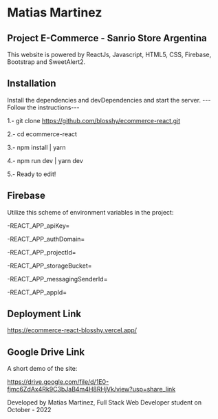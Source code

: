 # Matias Martinez 
## Project E-Commerce - Sanrio Store Argentina
This website is powered by ReactJs, Javascript, HTML5, CSS, Firebase, Bootstrap and SweetAlert2.

## Installation
Install the dependencies and devDependencies and start the server.
---Follow the instructions--- 

1.- git clone https://github.com/blosshy/ecommerce-react.git

2.- cd ecommerce-react

3.- npm install | yarn 

4.- npm run dev | yarn dev 

5.- Ready to edit!

## Firebase

Utilize this scheme of environment variables in the project:

-REACT_APP_apiKey=

-REACT_APP_authDomain=

-REACT_APP_projectId=

-REACT_APP_storageBucket=

-REACT_APP_messagingSenderId=

-REACT_APP_appId=

## Deployment Link

https://ecommerce-react-blosshy.vercel.app/

## Google Drive Link 

A short demo of the site:

https://drive.google.com/file/d/1E0-fjmc6ZdAx4Rk9C3bJaB4m4H8RHjVk/view?usp=share_link

Developed by Matias Martinez, Full Stack Web Developer student on October - 2022
